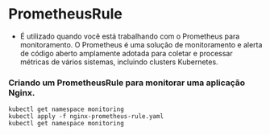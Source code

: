 # PrometheusRule

- É utilizado quando você está trabalhando com o Prometheus para monitoramento. O Prometheus é uma solução de monitoramento e alerta de código aberto amplamente adotada para coletar e processar métricas de vários sistemas, incluindo clusters Kubernetes.

### Criando um PrometheusRule para monitorar uma aplicação Nginx.

    kubectl get namespace monitoring
    kubectl apply -f nginx-prometheus-rule.yaml
    kubectl get namespace monitoring